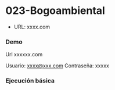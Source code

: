 # 023-Bogoambiental

- URL:  xxxx.com


### Demo

Url xxxxxx.com

Usuario:  xxxx@xxx.com
Contraseña: xxxxx

### Ejecución básica
